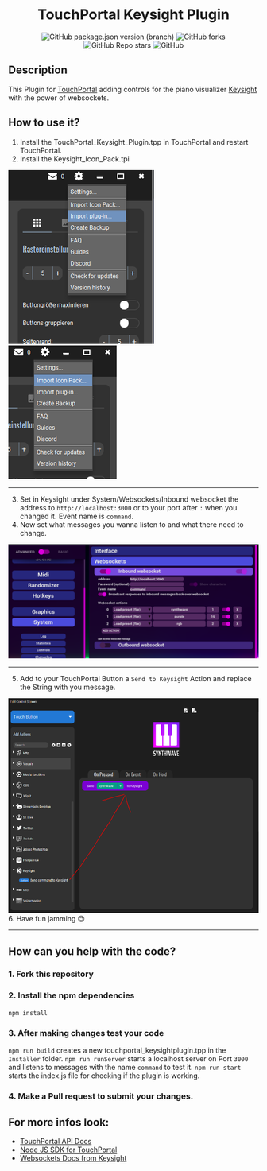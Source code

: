 <div align="center">

# TouchPortal Keysight Plugin

</div>

<div align="center">

![GitHub package.json version (branch)](https://img.shields.io/github/package-json/v/marcus-universe/TouchPortal_KeysightPlugin/master?color=%238777F5&label=version&logo=https%3A%2F%2Fapi.iconify.design%2Ficon-park-solid%3Afile-conversion.svg&logoColor=%238777F5)
![GitHub forks](https://img.shields.io/github/forks/marcus-universe/TouchPortal_KeysightPlugin)
![GitHub Repo stars](https://img.shields.io/github/stars/marcus-universe/TouchPortal_KeysightPlugin?color=%23FFED01)
![GitHub](https://img.shields.io/github/license/marcus-universe/TouchPortal_KeysightPlugin)

</div>

## Description

This Plugin for [TouchPortal](https://www.touch-portal.com/) adding controls for the piano visualizer [Keysight](https://store.steampowered.com/app/1325730/Keysight/) with the power of websockets.

## How to use it?

1. Install the TouchPortal_Keysight_Plugin.tpp in TouchPortal and restart TouchPortal.
2. Install the Keysight_Icon_Pack.tpi
<div align="left">
<img src="./assets/importPlugin.png" alt="import Plugin" >
<img src="./assets/importIconPack.png" alt="import Icon Pack" >
</div>

---

3. Set in Keysight under System/Websockets/Inbound websocket the address to `http://localhost:3000` or to your port after `:` when you changed it. Event name is `command`.
4. Now set what messages you wanna listen to and what there need to change.
<div align="left">
<img src="./assets/keysightSettings.png" alt="Keysight Settings" >
</div>

---

5. Add to your TouchPortal Button a `Send to Keysight` Action and replace the String with you message.
<div align="left">
<img src="./assets/sendCommand.png" alt="TouchPortal Settings send command" >

</div>
6. Have fun jamming 😉

---

## How can you help with the code?

### 1. Fork this repository

### 2. Install the npm dependencies

`npm install`

### 3. After making changes test your code

`npm run build` creates a new touchportal_keysightplugin.tpp in the `Installer` folder.
`npm run runServer` starts a localhost server on Port `3000` and listens to messages with the name `command` to test it.
`npm run start` starts the index.js file for checking if the plugin is working.

### 4. Make a Pull request to submit your changes.

## For more infos look:

- [TouchPortal API Docs](https://www.touch-portal.com/api/)
- [Node JS SDK for TouchPortal](https://github.com/spdermn02/touchportal-node-api)
- [Websockets Docs from Keysight](https://steamcommunity.com/sharedfiles/filedetails/?id=2218116335)
